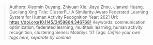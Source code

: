 > Authors: Xiaomin Ouyang, Zhiyuan Xie, Jiayu Zhou, Jianwei Huang, Guoliang Xing
> Title: ClusterFL: A Similarity-Aware Federated Learning System for Human Activity Recognition
> Year: 2021
> Url: https://doi.org/10.1145/3458864.3467681
> Keywords: communication optimization, federated learning, multitask learning, human activity recognition, clustering
> Series: MobiSys '21
> Tags: *Define your own tags here, separate by comma*